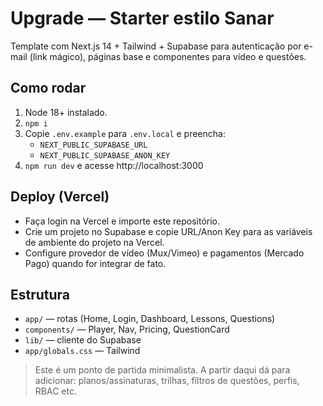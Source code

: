 # Upgrade — Starter estilo Sanar

Template com Next.js 14 + Tailwind + Supabase para autenticação por e-mail (link mágico), páginas base e componentes para vídeo e questões.

## Como rodar

1. Node 18+ instalado.
2. `npm i`
3. Copie `.env.example` para `.env.local` e preencha:
   - `NEXT_PUBLIC_SUPABASE_URL`
   - `NEXT_PUBLIC_SUPABASE_ANON_KEY`
4. `npm run dev` e acesse http://localhost:3000

## Deploy (Vercel)

- Faça login na Vercel e importe este repositório.
- Crie um projeto no Supabase e copie URL/Anon Key para as variáveis de ambiente do projeto na Vercel.
- Configure provedor de vídeo (Mux/Vimeo) e pagamentos (Mercado Pago) quando for integrar de fato.

## Estrutura

- `app/` — rotas (Home, Login, Dashboard, Lessons, Questions)
- `components/` — Player, Nav, Pricing, QuestionCard
- `lib/` — cliente do Supabase
- `app/globals.css` — Tailwind

> Este é um ponto de partida minimalista. A partir daqui dá para adicionar: planos/assinaturas, trilhas, filtros de questões, perfis, RBAC etc.
